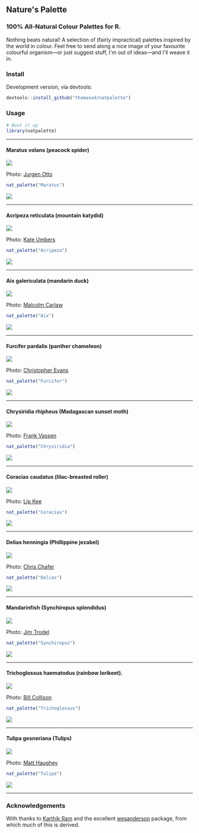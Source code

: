 Nature's Palette
----------------

### 100% All-Natural Colour Palettes for R.

Nothing beats natural! A selection of (fairly impractical) palettes inspired by the world in colour. Feel free to send along a nice image of your favourite colourful organism—or just suggest stuff, I'm out of ideas—and I'll weave it in.

### Install

Development version, via devtools:

``` r
devtools::install_github("thomased/natpalette")
```

### Usage

``` r
# Boot it up
library(natpalette)
```

------------------------------------------------------------------------

#### Maratus volans (peacock spider)

![](./img/maratus.jpg)

Photo: [Jurgen Otto](https://www.flickr.com/photos/59431731@N05/)

``` r
nat_palette("Maratus")
```

![](figs/maratus-1.png)

------------------------------------------------------------------------

#### Acripeza reticulata (mountain katydid)

![](./img/acripeza.jpg)

Photo: [Kate Umbers](http://www.kateumbers.com)

``` r
nat_palette("Acripeza")
```

![](figs/acripeza-1.png)

------------------------------------------------------------------------

#### Aix galericulata (mandarin duck)

![](./img/aix.jpg)

Photo: [Malcolm Carlaw](https://www.flickr.com/photos/lightsamples/)

``` r
nat_palette("Aix")
```

![](figs/aix-1.png)

------------------------------------------------------------------------

#### Furcifer pardalis (panther chameleon)

![](./img/furcifer.jpg)

Photo: [Christopher Evans](https://www.flickr.com/photos/chris_e/)

``` r
nat_palette("Furcifer")
```

![](figs/furcifur-1.png)

------------------------------------------------------------------------

#### Chrysiridia rhipheus (Madagascan sunset moth)

![](./img/chrysiridia.jpg)

Photo: [Frank Vassen](https://www.flickr.com/photos/42244964@N03/)

``` r
nat_palette("Chrysiridia")
```

![](figs/chrysiridia-1.png)

------------------------------------------------------------------------

#### Coracias caudatus (lilac-breasted roller)

![](./img/coracias.jpg)

Photo: [Lip Kee](https://www.flickr.com/photos/lipkee/)

``` r
nat_palette("Coracias")
```

![](figs/coracias-1.png)

------------------------------------------------------------------------

#### Delias henningia (Phillippine jezabel)

![](./img/delias.jpg)

Photo: [Chris Chafer](https://www.flickr.com/photos/chris_chafer/)

``` r
nat_palette("Delias")
```

![](figs/delias-1.png)

------------------------------------------------------------------------

#### Mandarinfish (Synchiropus splendidus)

![](./img/synchiropus.jpg)

Photo: [Jim Trodel](https://www.flickr.com/photos/trodel/)

``` r
nat_palette("Synchiropus")
```

![](figs/synchiropus-1.png)

------------------------------------------------------------------------

#### Trichoglossus haematodus (rainbow lorikeet).

![](./img/trichoglossus.jpg)

Photo: [Bill Collison](https://www.flickr.com/photos/billcollison/)

``` r
nat_palette("Trichoglossus")
```

![](figs/trichoglossus-1.png)

------------------------------------------------------------------------

#### Tulipa gesneriana (Tulips)

![](./img/tulipa.jpg)

Photo: [Matt Haughey](https://www.flickr.com/photos/mathowie/)

``` r
nat_palette("Tulipa")
```

![](figs/tulip-1.png)

------------------------------------------------------------------------

### Acknowledgements

With thanks to [Karthik Ram](http://inundata.org) and the excellent [wesanderson](https://github.com/karthik/wesanderson) package, from which much of this is derived.
